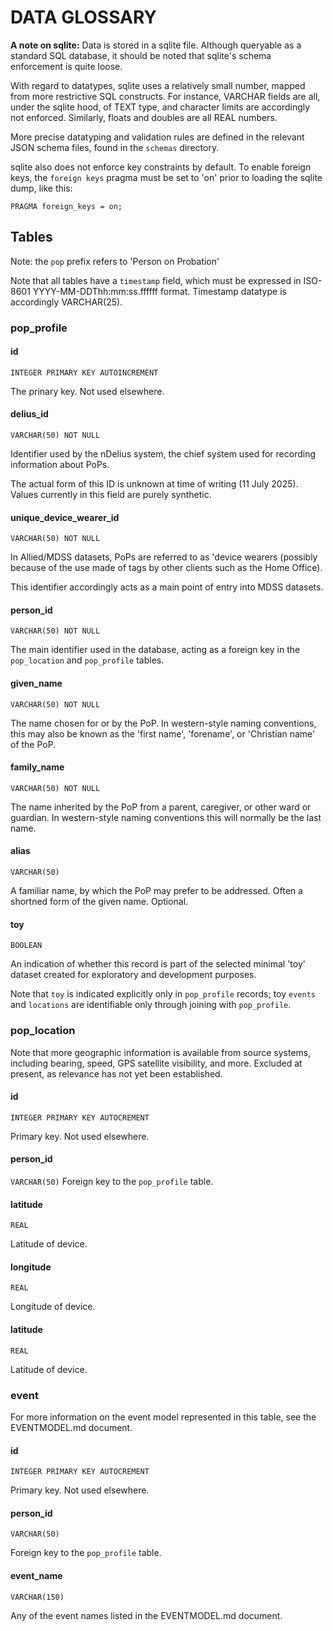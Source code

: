 # DATA GLOSSARY

**A note on sqlite:** Data is stored in a sqlite file. Although queryable as a standard SQL database, it should be noted that sqlite's schema enforcement is quite loose.

With regard to datatypes, sqlite uses a relatively small number, mapped from more restrictive SQL constructs. For instance, VARCHAR fields are all, under the sqlite hood, of TEXT type, and character limits are accordingly not enforced. Similarly, floats and doubles are all REAL numbers.

More precise datatyping and validation rules are defined in the relevant JSON schema files, found in the `schemas` directory.

sqlite also does not enforce key constraints by default. To enable foreign keys, the `foreign keys` pragma must be set to 'on' prior to loading the sqlite dump, like this:

``` PRAGMA foreign_keys = on; ```


## Tables

Note: the `pop` prefix refers to 'Person on Probation'

Note that all tables have a `timestamp` field, which must be expressed in ISO-8601 YYYY-MM-DDThh:mm:ss.ffffff format. Timestamp datatype is accordingly VARCHAR(25).


### pop_profile

 #### id 
 `INTEGER PRIMARY KEY AUTOINCREMENT`

 The prinary key. Not used elsewhere.

 #### delius_id
`VARCHAR(50) NOT NULL` 

Identifier used by the nDelius system, the chief system used for recording information about PoPs.

The actual form of this ID is unknown at time of writing (11 July 2025). Values currently in this field are purely synthetic.

#### unique_device_wearer_id
`VARCHAR(50) NOT NULL`

In Allied/MDSS datasets, PoPs are referred to as 'device wearers (possibly because of the use made of tags by other clients such as the Home Office). 

This identifier accordingly acts as a main point of entry into MDSS datasets.

#### person_id
`VARCHAR(50) NOT NULL`

The main identifier used in the database, acting as a foreign key in the `pop_location` and `pop_profile` tables.


#### given_name
`VARCHAR(50) NOT NULL`

The name chosen for or by the PoP. In western-style naming conventions, this may also be known as the 'first name', 'forename', or 'Christian name' of the PoP. 

#### family_name
`VARCHAR(50) NOT NULL`

The name inherited by the PoP from a parent, caregiver, or other ward or guardian. In western-style naming conventions this will normally be the last name.

#### alias
`VARCHAR(50)`

A familiar name, by which the PoP may prefer to be addressed. Often a shortned form of the given name. Optional.

#### toy
`BOOLEAN`

An indication of whether this record is part of the selected minimal 'toy' dataset created for exploratory and development purposes. 

Note that `toy` is indicated explicitly only in `pop_profile` records; toy `events` and `locations` are identifiable only through joining with `pop_profile`. 

### pop_location

Note that more geographic information is available from source systems, including bearing, speed, GPS satellite visibility, and more. Excluded at present, as relevance has not yet been established.

#### id
`INTEGER PRIMARY KEY AUTOCREMENT`

Primary key. Not used elsewhere.

#### person_id
`VARCHAR(50)`
Foreign key to the `pop_profile` table.

#### latitude
`REAL`

Latitude of device.

#### longitude
`REAL`

Longitude of device.

#### latitude
`REAL`

Latitude of device.

### event

For more information on the event model represented in this table, see the EVENTMODEL.md document.

#### id
`INTEGER PRIMARY KEY AUTOCREMENT`

Primary key. Not used elsewhere.

#### person_id
`VARCHAR(50)`

Foreign key to the `pop_profile` table.

#### event_name
`VARCHAR(150)`

Any of the event names listed in the EVENTMODEL.md document.


